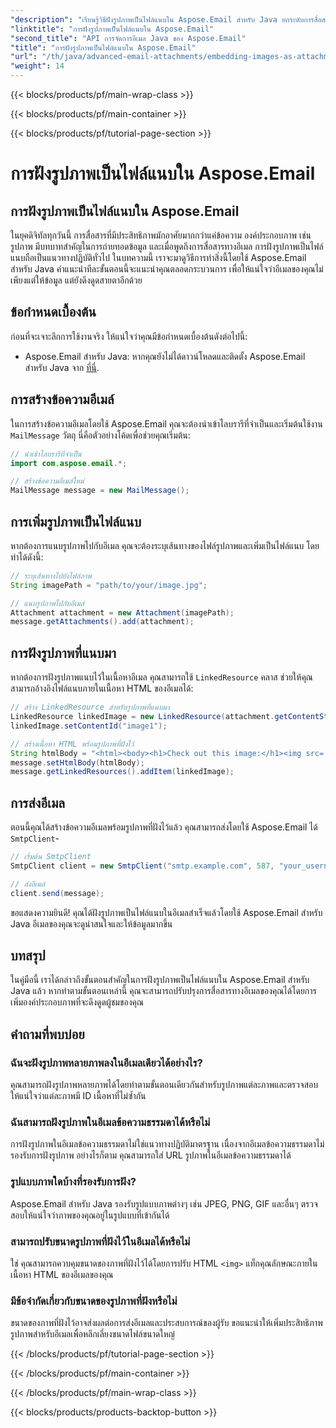 ```yaml
---
"description": "เรียนรู้วิธีฝังรูปภาพเป็นไฟล์แนบใน Aspose.Email สำหรับ Java ยกระดับการสื่อสารทางอีเมลของคุณด้วยเนื้อหาที่น่าสนใจ"
"linktitle": "การฝังรูปภาพเป็นไฟล์แนบใน Aspose.Email"
"second_title": "API การจัดการอีเมล Java ของ Aspose.Email"
"title": "การฝังรูปภาพเป็นไฟล์แนบใน Aspose.Email"
"url": "/th/java/advanced-email-attachments/embedding-images-as-attachments/"
"weight": 14
---
```


{{< blocks/products/pf/main-wrap-class >}}

{{< blocks/products/pf/main-container >}}

{{< blocks/products/pf/tutorial-page-section >}}

# การฝังรูปภาพเป็นไฟล์แนบใน Aspose.Email


## การฝังรูปภาพเป็นไฟล์แนบใน Aspose.Email

ในยุคดิจิทัลทุกวันนี้ การสื่อสารที่มีประสิทธิภาพมักอาศัยมากกว่าแค่ข้อความ องค์ประกอบภาพ เช่น รูปภาพ มีบทบาทสำคัญในการถ่ายทอดข้อมูล และเมื่อพูดถึงการสื่อสารทางอีเมล การฝังรูปภาพเป็นไฟล์แนบถือเป็นแนวทางปฏิบัติทั่วไป ในบทความนี้ เราจะมาดูวิธีการทำสิ่งนี้โดยใช้ Aspose.Email สำหรับ Java คำแนะนำทีละขั้นตอนนี้จะแนะนำคุณตลอดกระบวนการ เพื่อให้แน่ใจว่าอีเมลของคุณไม่เพียงแต่ให้ข้อมูล แต่ยังดึงดูดสายตาอีกด้วย

## ข้อกำหนดเบื้องต้น

ก่อนที่จะเจาะลึกการใช้งานจริง ให้แน่ใจว่าคุณมีข้อกำหนดเบื้องต้นดังต่อไปนี้:

- Aspose.Email สำหรับ Java: หากคุณยังไม่ได้ดาวน์โหลดและติดตั้ง Aspose.Email สำหรับ Java จาก [ที่นี่](https://releases-aspose.com/email/java/).

## การสร้างข้อความอีเมล์

ในการสร้างข้อความอีเมลโดยใช้ Aspose.Email คุณจะต้องนำเข้าไลบรารีที่จำเป็นและเริ่มต้นใช้งาน `MailMessage` วัตถุ นี่คือตัวอย่างโค้ดเพื่อช่วยคุณเริ่มต้น:

```java
// นำเข้าไลบรารีที่จำเป็น
import com.aspose.email.*;

// สร้างข้อความอีเมล์ใหม่
MailMessage message = new MailMessage();
```

## การเพิ่มรูปภาพเป็นไฟล์แนบ

หากต้องการแนบรูปภาพไปกับอีเมล คุณจะต้องระบุเส้นทางของไฟล์รูปภาพและเพิ่มเป็นไฟล์แนบ โดยทำได้ดังนี้:

```java
// ระบุเส้นทางไปยังไฟล์ภาพ
String imagePath = "path/to/your/image.jpg";

// แนบรูปภาพไปกับอีเมล์
Attachment attachment = new Attachment(imagePath);
message.getAttachments().add(attachment);
```

## การฝังรูปภาพที่แนบมา

หากต้องการฝังรูปภาพแนบไว้ในเนื้อหาอีเมล คุณสามารถใช้ `LinkedResource` คลาส ช่วยให้คุณสามารถอ้างอิงไฟล์แนบภายในเนื้อหา HTML ของอีเมลได้:

```java
// สร้าง LinkedResource สำหรับรูปภาพที่แนบมา
LinkedResource linkedImage = new LinkedResource(attachment.getContentStream(), "image/jpeg");
linkedImage.setContentId("image1");

// สร้างเนื้อหา HTML พร้อมรูปภาพที่ฝังไว้
String htmlBody = "<html><body><h1>Check out this image:</h1><img src='cid:image1'></body></html>";
message.setHtmlBody(htmlBody);
message.getLinkedResources().addItem(linkedImage);
```

## การส่งอีเมล

ตอนนี้คุณได้สร้างข้อความอีเมลพร้อมรูปภาพที่ฝังไว้แล้ว คุณสามารถส่งโดยใช้ Aspose.Email ได้ `SmtpClient`-

```java
// เริ่มต้น SmtpClient
SmtpClient client = new SmtpClient("smtp.example.com", 587, "your_username", "your_password");

// ส่งอีเมล์
client.send(message);
```

ขอแสดงความยินดี! คุณได้ฝังรูปภาพเป็นไฟล์แนบในอีเมลสำเร็จแล้วโดยใช้ Aspose.Email สำหรับ Java อีเมลของคุณจะดูน่าสนใจและให้ข้อมูลมากขึ้น

## บทสรุป

ในคู่มือนี้ เราได้กล่าวถึงขั้นตอนสำคัญในการฝังรูปภาพเป็นไฟล์แนบใน Aspose.Email สำหรับ Java แล้ว หากทำตามขั้นตอนเหล่านี้ คุณจะสามารถปรับปรุงการสื่อสารทางอีเมลของคุณได้โดยการเพิ่มองค์ประกอบภาพที่จะดึงดูดผู้ชมของคุณ

## คำถามที่พบบ่อย

### ฉันจะฝังรูปภาพหลายภาพลงในอีเมลเดียวได้อย่างไร?

คุณสามารถฝังรูปภาพหลายภาพได้โดยทำตามขั้นตอนเดียวกันสำหรับรูปภาพแต่ละภาพและตรวจสอบให้แน่ใจว่าแต่ละภาพมี ID เนื้อหาที่ไม่ซ้ำกัน

### ฉันสามารถฝังรูปภาพในอีเมลข้อความธรรมดาได้หรือไม่

การฝังรูปภาพในอีเมลข้อความธรรมดาไม่ใช่แนวทางปฏิบัติมาตรฐาน เนื่องจากอีเมลข้อความธรรมดาไม่รองรับการฝังรูปภาพ อย่างไรก็ตาม คุณสามารถใส่ URL รูปภาพในอีเมลข้อความธรรมดาได้

### รูปแบบภาพใดบ้างที่รองรับการฝัง?

Aspose.Email สำหรับ Java รองรับรูปแบบภาพต่างๆ เช่น JPEG, PNG, GIF และอื่นๆ ตรวจสอบให้แน่ใจว่าภาพของคุณอยู่ในรูปแบบที่เข้ากันได้

### สามารถปรับขนาดรูปภาพที่ฝังไว้ในอีเมลได้หรือไม่

ใช่ คุณสามารถควบคุมขนาดของภาพที่ฝังไว้ได้โดยการปรับ HTML `<img>` แท็กคุณลักษณะภายในเนื้อหา HTML ของอีเมลของคุณ

### มีข้อจำกัดเกี่ยวกับขนาดของรูปภาพที่ฝังหรือไม่

ขนาดของภาพที่ฝังไว้อาจส่งผลต่อการส่งอีเมลและประสบการณ์ของผู้รับ ขอแนะนำให้เพิ่มประสิทธิภาพรูปภาพสำหรับอีเมลเพื่อหลีกเลี่ยงขนาดไฟล์ขนาดใหญ่

{{< /blocks/products/pf/tutorial-page-section >}}

{{< /blocks/products/pf/main-container >}}

{{< /blocks/products/pf/main-wrap-class >}}

{{< blocks/products/products-backtop-button >}}